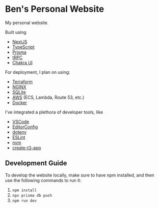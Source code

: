 # Ben's Personal Website

My personal website.

Built using
 - [NextJS](https://nextjs.org)
 - [TypeScript](https://www.typescriptlang.org)
 - [Prisma](https://prisma.io)
 - [tRPC](https://trpc.io)
 - [Chakra UI](https://chakra-ui.com)

For deployment, I plan on using:
 - [Terraform](https://www.terraform.io)
 - [NGINX](https://www.nginx.com)
 - [SQLite](https://www.sqlite.org/index.html)
 - [AWS](https://aws.amazon.com) (ECS, Lambda, Route 53, etc.)
 - [Docker](https://www.docker.com)

I've integrated a plethora of developer tools, like
 - [VSCode](https://code.visualstudio.com)
 - [EditorConfig](https://editorconfig.org)
 - [dotenv](https://github.com/motdotla/dotenv)
 - [ESLint](https://eslint.org)
 - [nvm](https://github.com/nvm-sh/nvm)
 - [create-t3-app](https://create.t3.gg/)


## Development Guide

To develop the website locally, make sure to have npm installed,
and then use the following commands to run it:
 1. `npm install`
 1. `npx prisma db push`
 1. `npm run dev`
